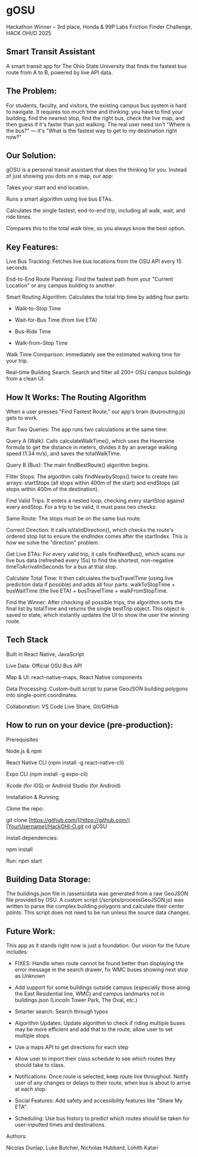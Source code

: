 # gOSU
Hackathon Winner – 3rd place, Honda & 99P Labs Friction Finder Challenge, HACK OHI/O 2025
## Smart Transit Assistant

A smart transit app for The Ohio State University that finds the fastest bus route from A to B, powered by live API data.

## The Problem:

For students, faculty, and visitors, the existing campus bus system is hard to navigate. It requires too much time and thinking: you have to find your building, find the nearest stop, find the right bus, check the live map, and then guess if it's faster than just walking. The real user need isn't "Where is the bus?" — it's "What is the fastest way to get to my destination right now?"

## Our Solution:

gOSU is a personal transit assistant that does the thinking for you. Instead of just showing you dots on a map, our app:

Takes your start and end location.

Runs a smart algorithm using live bus ETAs.

Calculates the single fastest, end-to-end trip, including all walk, wait, and ride times.

Compares this to the total walk time, so you always know the best option.

## Key Features:

Live Bus Tracking: Fetches live bus locations from the OSU API every 15 seconds.

End-to-End Route Planning: Find the fastest path from your "Current Location" or any campus building to another.

Smart Routing Algorithm: Calculates the total trip time by adding four parts:

- Walk-to-Stop Time

- Wait-for-Bus Time (from live ETA)

- Bus-Ride Time

- Walk-from-Stop Time

Walk Time Comparison: Immediately see the estimated walking time for your trip.

Real-time Building Search: Search and filter all 200+ OSU campus buildings from a clean UI.

## How It Works: The Routing Algorithm

When a user presses "Find Fastest Route," our app's brain (busrouting.js) gets to work.

Run Two Queries: The app runs two calculations at the same time:

Query A (Walk): Calls calculateWalkTime(), which uses the Haversine formula to get the distance in meters, divides it by an average walking speed (1.34 m/s), and saves the totalWalkTime.

Query B (Bus): The main findBestRoute() algorithm begins.

Filter Stops: The algorithm calls findNearbyStops() twice to create two arrays: startStops (all stops within 400m of the start) and endStops (all stops within 400m of the destination).

Find Valid Trips: It enters a nested loop, checking every startStop against every endStop. For a trip to be valid, it must pass two checks:

Same Route: The stops must be on the same bus route.

Correct Direction: It calls isValidDirection(), which checks the route's ordered stop list to ensure the endIndex comes after the startIndex. This is how we solve the "direction" problem.

Get Live ETAs: For every valid trip, it calls findNextBus(), which scans our live bus data (refreshed every 15s) to find the shortest, non-negative timeToArrivalInSeconds for a bus at that stop.

Calculate Total Time: It then calculates the busTravelTime (using live prediction data if possible) and adds all four parts: walkToStopTime + busWaitTime (the live ETA) + busTravelTime + walkFromStopTime.

Find the Winner: After checking all possible trips, the algorithm sorts the final list by totalTime and returns the single bestTrip object. This object is saved to state, which instantly updates the UI to show the user the winning route.

## Tech Stack

Built in React Native, JavaScript

Live Data: Official OSU Bus API

Map & UI: react-native-maps, React Native components

Data Processing: Custom-built script to parse GeoJSON building polygons into single-point coordinates.

Collaboration: VS Code Live Share, Git/GitHub

## How to run on your device (pre-production):

Prerequisites

Node.js & npm

React Native CLI (npm install -g react-native-cli)

Expo CLI (npm install -g expo-cli)

Xcode (for iOS) or Android Studio (for Android)

Installation & Running

Clone the repo:

git clone [https://github.com/](https://github.com/)[YourUsername]/HackOHI-O.git
cd gOSU


Install dependencies:

npm install


Run:
npm start


## Building Data Storage:

The buildings.json file in /assets/data was generated from a raw GeoJSON file provided by OSU. A custom script (/scripts/processGeoJSON.js) was written to parse the complex building polygons and calculate their center points. This script does not need to be run unless the source data changes.

## Future Work:

This app as it stands right now is just a foundation. Our vision for the future includes:

- FIXES: Handle when route cannot be found better than displaying the error message in the search drawer, fix WMC buses showing next stop as Unknown

- Add support for some buildings outside campus (especially those along the East Residential line, WMC) and campus landmarks not in buildings.json (Lincoln Tower Park, The Oval, etc.)

- Smarter search: Search through typos

- Algorithm Updates: Update algorithm to check if riding multiple buses may be more efficient and add that to the route, allow user to set multiple stops.

- Use a maps API to get directions for each step

- Allow user to import their class schedule to see which routes they should take to class.

- Notifications: Once route is selected, keep route live throughout. Notify user of any changes or delays to their route, when bus is about to arrive at each stop.

- Social Features: Add safety and accessibility features like "Share My ETA".

- Scheduling: Use bus history to predict which routes should be taken for user-inputted times and destinations.

Authors:

Nicolas Dunlap,
Luke Butcher,
Nicholas Hubbard,
Lohith Katari

